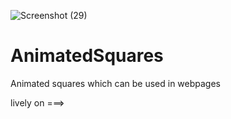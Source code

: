 ![Screenshot (29)](https://user-images.githubusercontent.com/116557663/226418033-acc8f788-b002-46b9-badb-1448df9e3b7b.png)
# AnimatedSquares
Animated squares which can be used in webpages


lively on ===>    
